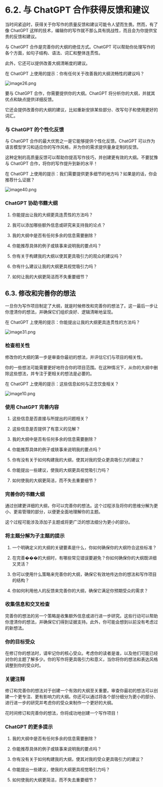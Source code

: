# 6.2\. 与 ChatGPT 合作获得反馈和建议

当时间紧迫时，获得关于你写作的质量反馈和建议可能令人望而生畏。然而，有了像 ChatGPT 这样的技术，编辑你的写作就不那么具有挑战性，而且会为你提供宝贵的反馈和建议。

与 ChatGPT 合作是完善你的大纲的绝佳方式。ChatGPT 可以帮助你处理写作的各个方面，如句子结构、语法、词汇和整体连贯性。

此外，它还可以提供改善大纲清晰度的建议。

在 ChatGPT 上使用的提示：你有任何关于改善我的大纲流畅性的建议吗？

![image26.png](img/00033.jpeg)

要与 ChatGPT 合作，你需要提供你的大纲。ChatGPT 将分析你的大纲，并就其优点和缺点提供详细反馈。

它还会提供改善你的大纲的建议，比如重新安排某些部分、改写句子和使用更好的词汇。

### 与 ChatGPT 的个性化反馈

与 ChatGPT 合作的最大优势之一是它能够提供个性化反馈。ChatGPT 可以作为语言模型学习和适应你的写作风格，并为你的需求提供量身定制的反馈。

这种定制的高质量反馈可以帮助你提高写作技巧，并创建更有效的大纲。不要犹豫与 ChatGPT 合作，将你的写作提升到新的水平！

在 ChatGPT 上使用的提示：我们需要提供更多细节的地方吗？如果是的话，你会推荐什么证据？

![image40.png](img/00034.jpeg)

### ChatGPT 协助书籍大纲

1.  你能提出让我的大纲更具连贯性的方法吗？

1.  我可以添加哪些额外信息或研究来支持我的论点？

1.  我的大纲中是否有任何多余的信息需要删除？

1.  你能推荐具体的例子或轶事来说明我的要点吗？

1.  你有关于构建我的大纲以使其更具吸引力的观众的建议吗？

1.  你有什么建议让我的大纲更具视觉吸引力吗？

1.  如何让我的大纲更简洁而不失重要细节？

## 6.3\. 修改和完善你的想法

一旦你为写作项目制定了大纲，就是时候修改和完善你的想法了。这一最后一步让你澄清你的想法，并确保它们组织良好、逻辑清晰地呈现。

在 ChatGPT 上使用的提示：你能提出让我的大纲更具连贯性的方法吗？

![image31.png](img/00035.jpeg)

### 检查相关性

修改你的大纲的第一步是审查你最初的想法，并评估它们与项目的相关性。

你的一些想法可能需要更好地符合你的项目范围。在这种情况下，从你的大纲中删除这些想法，并专注于更相关的想法是必要的。

在 ChatGPT 上使用的提示：这些信息如何与正念饮食相关？

![image10.png](img/00036.jpeg)

### 使用 ChatGPT 完善内容

1.  这些信息是否直接与所提出的问题相关？

1.  这些信息是否提供了有意义的见解？

1.  我的大纲中是否有任何多余的信息需要删除？

1.  你能推荐具体的例子或轶事来说明我的要点吗？

1.  你有没有关于如何构建我的大纲，使其对我的受众更具吸引力的建议？

1.  你能提出一些建议，使我的大纲更具视觉吸引力吗？

1.  如何使我的大纲更简洁，而不失去重要细节？

### 完善你的书籍大纲

通过创建更详细的大纲，你可以完善你的想法。这个过程涉及将你的思维分解为更小、更易管理的部分，以便更全面地理解你的主题。

这个过程可能涉及添加子主题或将更广泛的想法细分为更小的部分。

### 将主题分解为子主题的提示

1.  一个明确定义的大纲的关键要素是什么，你如何确保你的大纲符合这些标准？

1.  在完善���的大纲时，有哪些常见错误要避免？你如何确保你的大纲既详细又灵活？

1.  你可以使用什么策略来完善你的大纲，确保它有效地传达你的想法和写作项目的结构？

1.  你如何利用他人的反馈来完善你的大纲，确保它满足你预期受众的需求？

### 收集信息和交叉检查

完善你的想法的另一个策略是收集额外信息或进行进一步研究。这些行动可以帮助你澄清你的想法，并确保它们得到证据支持。此外，你可能会想到以前没有考虑过的新想法。

### 你的目标受众

在修订你的想法时，请牢记你的核心受众。考虑你的读者是谁，以及他们可能已经对你的主题了解多少。你的写作将更具吸引力和意义，当你将你的想法和表达风格调整到你的受众时。

### 关键注释

修订和完善你的想法对于创建一个有效的大纲至关重要。审查你最初的想法可以创建一个更专注、更有影响力的大纲。你还可以通过将各个部分细分为更小的部分、进行进一步的研究并考虑你的受众来制作一个更好的大纲。

花时间修订和完善你的想法，你将成功地创建一个写作项目！

### ChatGPT 的更多提示

1.  我的大纲中是否有任何多余的信息需要删除？

1.  你能推荐具体的例子或轶事来说明我的要点吗？

1.  你有没有关于如何构建我的大纲，使其对我的受众更具吸引力的建议？

1.  你能提出一些建议，使我的大纲更具视觉吸引力吗？

1.  如何使我的大纲更简洁，而不失去重要细节？

